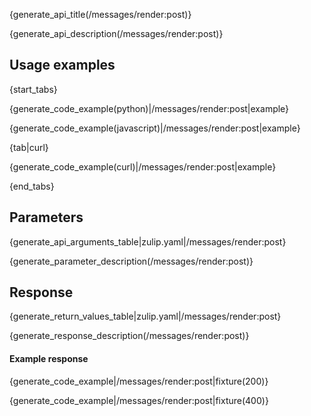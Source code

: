 {generate_api_title(/messages/render:post)}

{generate_api_description(/messages/render:post)}

## Usage examples

{start_tabs}

{generate_code_example(python)|/messages/render:post|example}

{generate_code_example(javascript)|/messages/render:post|example}

{tab|curl}

{generate_code_example(curl)|/messages/render:post|example}

{end_tabs}

## Parameters

{generate_api_arguments_table|zulip.yaml|/messages/render:post}

{generate_parameter_description(/messages/render:post)}

## Response

{generate_return_values_table|zulip.yaml|/messages/render:post}

{generate_response_description(/messages/render:post)}

#### Example response

{generate_code_example|/messages/render:post|fixture(200)}

{generate_code_example|/messages/render:post|fixture(400)}
